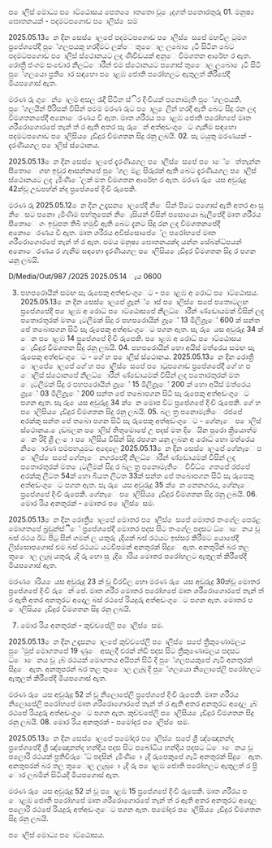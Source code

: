 ප ොලිස් මොධ්‍ය ප ොට්ඨොසය පෙත ෙොතතො වූ ෙැදගත් පතොරතුරු 01. මනුෂ්‍ය ඝොතනයක් - පදමටපගොඩ ප ොලිස් ෙසම

2025.05.13 ෙන දින සෙස් ොලපේ පදමටපගොඩ ප ොලිස් ෙසපේ මහවිල ටුමග ප්‍රපේශපේදී පුේගලපයකු හරදීමට ලක්ෙ තුෙොල ලබො ෙැටී සිටින බෙට පදමටපගොඩ ප ොලිස් ස්ථොනයට ලද ණිවිඩයක් අනුෙ විමශතන ආරේභ ර ඇත. රොත්‍රී ජංගම සංචොර නිලධ්‍ොරීන් එම ස්ථොනයට පගොස් තුෙොල ලබො ෙැටී සිටි පුේගලයො ප්‍රති ොර සඳහො ප ොළඹ ජොති පරෝහලට ඇතුලත් කිරීපේදී මියපගොස් ඇත.

මරණ රු ගුෙන් ොලම අසල රැදී සිටින ස්ිර දිංචියක් පනොමැති පුේගලපයකි. පුේගලයින් පිරිසක් විසින් පමම මරණ රුට ප ොලු ෙලින් හරදී ඇති බෙට සිදු රන ලද විමශතනපේදී අනොෙරණය වී ඇත. මෘත ශරීරය ප ොළඹ ජොති පරෝහපේ මෘත ශරීරොගොරපේ තැන් ත් ර ඇති අතර සැ රුෙන් අත්අඩංගුෙට ගැනීම සඳහො පදමටපගොඩ ප ොලිසිය ෙැඩිදුර විමශතන සිදු රනු ලබයි. 02. සැ ටයුතු මරණයක් - දැරණියගල ප ොලිස් ස්ථොනය.

2025.05.13 ෙන දින සෙස් ොලපේ දැරණියගල ප ොලිස් ෙසපේ ප ොේෙත්තැන්න සීතොෙ ගඟ ඉවුර ආසන්නපේ පුේගල මළ සිරුරක් ඇති බෙට දැරණියගල ප ොලිස් ස්ථොනයට ලද ැමිණිේලක් මත විමශතන ආරේභ ර ඇත. මරණ රු ෙයස අවුරුදු 42ක්වූ උඩපහ්න් න්ද ප්‍රපේශපේ දිංචි රුපෙකි.

මරණ රු 2025.05.12 ෙන දින උදෑසන ොලපේදී නිෙසින් පිටෙ පගොස් ඇති අතර ආ සු නිෙසට පනො ැමිණීම පහ්තුපෙන් නිෙැසියන් විසින් පසොයො බැලීපේදී මෘත ශරීරය සීතොෙ ගං ඉවුපත තිබී හමුවී ඇති බෙට දැනට සිදු රන ලද විමශතනපේදී අනොෙරණය වි ඇත. මෘත ශරීරය අවිස්සොපේේල පරෝහපේ මෘත ශරීරොගොරපේ තැන් ත් ර ඇත. පමය මනුෂ්‍ය ඝොතනයක්ද යන්න සේබන්ධ්‍පයන් අනොෙරණය ර ගැනීම සඳහො දැරණියගල ප ොලිසිය ෙැඩිදුර විමශතන සිදු ර පගන යනු ලබයි.

D/Media/Out/987 /2025 2025.05.14 ැය 0600

03. පහපරොයින් සමඟ සැ රුපෙකු අත්අඩංගුෙට - ප ොළඹ අ රොධ්‍ ප ොට්ඨොසය. 2025.05.13 ෙන දින සෙස් ොලපේ ග්‍රෑන්් ොස් ප ොලිස් ෙසපේ පතොටලඟ ප්‍රපේශපේදී ප ොළඹ අ රොධ්‍ ප ොට්ඨොසපේ නිලධ්‍ොරීන් ණ්ඩොයමක් විසින් ලද පතොරතුරක් මත ෙැටලීමක් සිදු ර පහපරොයින් ග්‍රෑේ 13 මිලිග්‍රෑේ 600 ක් සන්ත පේ තබොපගන සිටි සැ රුපෙකු අත්අඩංගුෙට පගන ඇත. සැ රු ෙයස අවුරුදු 34 ක් ෙන ප ොළඹ 14 ප්‍රපේශපේ දිංචි රුපෙකි. ප ොළඹ අ රොධ්‍ ප ොට්ඨොසය ෙැඩිදුර විමශතන සිදු රනු ලබයි. 04. පහපරොයින් හො අයිස් මත්රෙය සමඟ සැ රුපෙකු අත්අඩංගුෙට - ගේ හ ප ොලිස් ස්ථොනය. 2025.05.13 ෙන දින රොත්‍රී ොලපේ ොලපේ ගේ හ ප ොලිස් ෙසපේ ප ොටුපගොඩ ප්‍රපේශපේදී ගේ හ ප ොලිස් ස්ථොනපේ නිලධ්‍ොරීන් ණ්ඩොයමක් විසින් ලද පතොරතුරක් මත ෙැටලීමක් සිදු ර පහපරොයින් ග්‍රෑේ 15 මිලිග්‍රෑේ 200 ක් හො අයිස් මත්රෙය ග්‍රෑේ 03 මිලිග්‍රෑේ 200 සන්ත පේ තබොපගන සිටි සැ රුපෙකු අත්අඩංගුෙට පගන ඇත. සැ රු ෙයස අවුරුදු 34 ක් ෙන මොප විට ප්‍රපේශපේ දිංචි රුපෙකි. ගේ හ ප ොලිසිය ෙැඩිදුර විමශතන සිදු රනු ලබයි. 05. බල ත්‍ර පනොමැතිෙ රජපේ අරක්කු සන්ත පේ තබො පගන සිටි සැ රුපෙකු අත්අඩංගුෙට - ගේනෑෙ ප ොලිස් ස්ථොනය. ෙැඩබලන ප ොලිස් තිතුමොපේ උ පදස් මත දිෙයින පුරො ක්‍රියොත්ම ෙන රිදි ශ්‍රී ලං ො ප ොලිසිය විසින් සිදු රපගන යනු ලබන අ රොධ්‍ හො මත්රෙය නිෙොරණ පමපහයුමට අදොලෙ 2025.05.13 ෙන දින සෙස් ොලපේ ගේනෑෙ ප ොලිස් ෙසපේ ගේනෑෙ නගරපේදී නිලධ්‍ොරීන් ණ්ඩොයමක් විසින් ලද පතොරතුරක් මත ෙැටලීමක් සිදු ර බල ත්‍ර පනොමැතිෙ විවිධ්‍ ෙගතපේ රජපේ අරක්කු ලීටත 54ක් හො බියත ලීටත 33ක් සන්ත පේ තබොපගන සිටි සැ රුපෙකු අත්අඩංගුෙට පගන ඇත. සැ රු ෙයස අවුරුදු 35 ක් ෙන නෙනගරය, ගේනෑෙ ප්‍රපේශපේ දිංචි රුපෙකි. ගේනෑෙ ප ොලිසිය ෙැඩිදුර විමශතන සිදු රනු ලබයි. 06. මොර රිය අනතුරක් - මොතර ප ොලිස් ෙසම.

2025.05.13 ෙන දින රොත්‍රී ොලපේ මොතර ප ොලිස් ෙසපේ මොතර තංගේල පෙරළ මොගතපේ බ්‍රවුන්ස්ීේ ප්‍රපේශපේදී මොතර පදස සිට තංගේල පදසට ධ්‍ොෙනය වූ බස් රථය ඊට පිටු සින් ගමන් ල යතුරු ැදියක් බස් රථයට ඉස්සර කිරීමට යොපේදී ලිස්සොපගොස් එම බස් රථයට යටවීපමන් අනතුරක් සිදුෙ ඇත. අනතුරින් බර තල තුෙොල ලැබූ යතුරු ැදි රු හො සු ැදි ොරිය මොතර පරෝහලට ඇතුලත් කිරීපේදී මියපගොස් ඇත.

මරණ ොරිය ෙයස අවුරුදු 23 ක් වූ වීරවිල හො මරණ රු ෙයස අවුරුදු 30ක්වූ මොතර ප්‍රපේශපේ දිංචි රුෙන් පේ. මෘත ශරීර මොතර පරෝහපේ මෘත ශරීරොගොරපේ තැන් ත් ර ඇති අතර අනතුරට අදොල බස් රථපේ රියදුරු අත්අඩංගුෙට පගන ඇත. මොතර ප ොලිසිය ෙැඩිදුර විමශතන සිදු රනු ලබයි.

07. මොර රිය අනතුරක් - කුච්චපේලි ප ොලිස් ෙසම.

2025.05.13 ෙන දින උදෑසන ොලපේ කුච්චපේලි ප ොලිස් ෙසපේ ත්‍රීකුණොමලය පුේමුප් මොගතපේ 19 ණුෙ අසලදී එරක් න්ඩි පදස සිට ත්‍රීකුණොමලය පදසට ධ්‍ොෙනය වූ ැබ් රථයක් මොගතය අයිපන් සිටි දි පුේගලපයකුපේ ගැටී අනතුරක් සිදුෙ ඇත. අනතුපරන් බර තල තුෙොල ලැබූ දි පුේගලයො නිලොපේලි පරෝහලට ඇතුලත් කිරීපේදී මියපගොස් ඇත.

මරණ රු ෙයස අවුරුදු 52 ක් වූ නිලොපේලි ප්‍රපේශපේ දිංචි රුපෙකි. මෘත ශරීරය නිලොපේලි පරෝහපේ මෘත ශරීරොගොරපේ තැන් ත් ර ඇති අතර අනතුරට අදොල ැබ් රථපේ රියදුරු අත්අඩංගුෙට පගන ඇත. කුච්චපේලි ප ොලිසිය ෙැඩිදුර විමශතන සිදු රනු ලබයි. 08. මොර රිය අනතුරක් - පමෝදර ප ොලිස් ෙසම.

2025.05.13 ෙන දින සෙස් ොලපේ පමෝදර ප ොලිස් ෙසපේ ශ්‍රී ඤ්ඤොනන්ද ප්‍රපේශපේදී ශ්‍රී ඤ්ඤොනන්ද හන්දිය පදස සිට පබෝධිය හන්දිය පදසට ධ්‍ොෙනය වූ පලොරි රථයක් ප්‍රතිවිරුේධ්‍ පදසින් ැමිණි ො ැදි රුපෙකුපේ ගැටී අනතුරක් සිදුෙ ඇත. අනතුපරන් බර තල තුෙොල ලැබූ ො ැදි රු ප ොළඹ ජොති පරෝහලට ඇතුලත් ර ප්‍රි ොර ලබමින් සිටියදී මියපගොස් ඇත.

මරණ රු ෙයස අවුරුදු 52 ක් වූ ප ොළඹ 15 ප්‍රපේශපේ දිංචි රුපෙකි. මෘත ශරීරය ප ොළඹ ජොති පරෝහපේ මෘත ශරීරොගොරපේ තැන් ත් ර ඇති අතර අනතුරට අදොල පලොරි රථපේ රියදුරු අත්අඩංගුෙට පගන ඇත. පමෝදර ප ොලිසිය ෙැඩිදුර විමශතන සිදු රනු ලබයි.

ප ොලිස් මොධ්‍ය ප ොට්ඨොසය.
